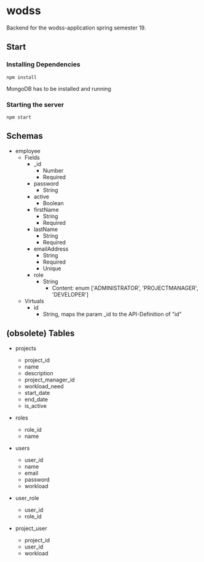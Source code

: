 # wodss
Backend for the wodss-application spring semester 19.

## Start
### Installing Dependencies
`npm install`

MongoDB has to be installed and running
### Starting the server
`npm start`

## Schemas

- employee
    - Fields
        - _id
            - Number
            - Required
        - password
            - String
        - active
            - Boolean
        - firstName
            - String
            - Required
        - lastName
            - String
            - Required
        - emailAddress
            - String
            - Required
            - Unique
        - role
            - String
                - Content: enum ['ADMINISTRATOR', 'PROJECTMANAGER', 'DEVELOPER']
    - Virtuals
        - id
            - String, maps the param _id to the API-Definition of "id"


## (obsolete) Tables
- projects
    - project_id
    - name
    - description
    - project_manager_id
    - workload_need
    - start_date
    - end_date
    - is_active

- roles
    - role_id
    - name

- users
    - user_id
    - name
    - email
    - password
    - workload

- user_role
    - user_id
    - role_id

- project_user
    - project_id
    - user_id
    - workload
